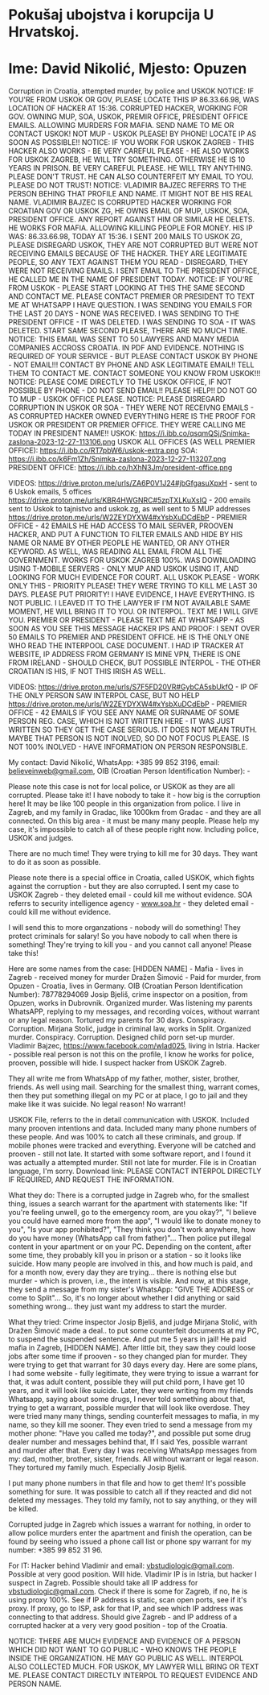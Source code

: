 # Pokušaj ubojstva i korupcija U Hrvatskoj.
# Ime: David Nikolić, Mjesto: Opuzen

Corruption in Croatia, attempted murder, by police and USKOK
NOTICE: IF YOU'RE FROM USKOK OR GOV, PLEASE LOCATE THIS IP 86.33.66.98, WAS LOCATION OF HACKER AT 15:36. CORRUPTED HACKER, WORKING FOR GOV. OWNING MUP, SOA, USKOK, PREMIR OFFICE, PRESIDENT OFFICE EMAILS. ALLOWING MURDERS FOR MAFIA. SEND NAME TO ME OR CONTACT USKOK! NOT MUP - USKOK PLEASE! BY PHONE! LOCATE IP AS SOON AS POSSIBLE!!
NOTICE: IF YOU WORK FOR USKOK ZAGREB - THIS HACKER ALSO WORKS - BE VERY CAREFUL PLEASE - HE ALSO WORKS FOR USKOK ZAGREB, HE WILL TRY SOMETHING. OTHERWISE HE IS 10 YEARS IN PRISON. BE VERY CAREFUL PLEASE. HE WILL TRY ANYTHING. PLEASE DON'T TRUST. HE CAN ALSO COUNTERFEIT MY EMAIL TO YOU. PLEASE DO NOT TRUST!
NOTICE: VLADIMIR BAJZEC REFERRS TO THE PERSON BEHING THAT PROFILE AND NAME. IT MIGHT NOT BE HIS REAL NAME. VLADIMIR BAJZEC IS CORRUPTED HACKER WORKING FOR CROATIAN GOV OR USKOK ZG, HE OWNS EMAIL OF MUP, USKOK, SOA, PRESIDENT OFFICE. ANY REPORT AGAINST HIM OR SIMILAR HE DELETS. HE WORKS FOR MAFIA. ALLOWING KILLING PEOPLE FOR MONEY. HIS IP WAS: 86.33.66.98, TODAY AT 15:36. I SENT 200 MAILS TO USKOK ZG, PLEASE DISREGARD USKOK, THEY ARE NOT CORRUPTED BUT WERE NOT RECEIVING EMAILS BECAUSE OF THE HACKER. THEY ARE LEGITIMATE PEOPLE, SO ANY TEXT AGAINST THEM YOU READ - DISREGARD, THEY WERE NOT RECEIVING EMAILS. I SENT EMAIL TO THE PRESIDENT OFFICE, HE CALLED ME IN THE NAME OF PRESIDENT TODAY.
NOTICE: IF YOU'RE FROM USKOK - PLEASE START LOOKING AT THIS THE SAME SECOND AND CONTACT ME. PLEASE CONTACT PREMIER OR PRESIDENT TO TEXT ME AT WHATSAPP I HAVE QUESTION. I WAS SENDING YOU EMAILS FOR THE LAST 20 DAYS - NONE WAS RECEIVED. I WAS SENDING TO THE PRESIDENT OFFICE - IT WAS DELETED. I WAS SENDING TO SOA - IT WAS DELETED. START SAME SECOND PLEASE, THERE ARE NO MUCH TIME.
NOTICE: THIS EMAIL WAS SENT TO 50 LAWYERS AND MANY MEDIA COMPANIES ACCROSS CROATIA. IN PDF AND EVIDENCE. NOTHING IS REQUIRED OF YOUR SERVICE - BUT PLEASE CONTACT USKOK BY PHONE - NOT EMAIL!!! CONTACT BY PHONE AND ASK LEGITIMATE EMAIL!! TELL THEM TO CONTACT ME. CONTACT SOMEONE YOU KNOW FROM USKOK!!!
NOTICE: PLEASE COME DIRECTLY TO THE USKOK OFFICE, IF NOT POSSIBLE BY PHONE - DO NOT SEND EMAIL!! PLEASE HELP!! DO NOT GO TO MUP - USKOK OFFICE PLEASE.
NOTICE: PLEASE DISREGARD CORRUPTION IN USKOK OR SOA - THEY WERE NOT RECEIVNG EMAILS - AS CORRUPTED HACKER OWNED EVERYTHING
HERE IS THE PROOF FOR USKOK OR PRESIDENT OR PREMIER OFFICE. THEY WERE CALLING ME TODAY IN PRESIDENT NAME!!
USKOK: https://i.ibb.co/qsqmQSj/Snimka-zaslona-2023-12-27-113106.png
USKOK ALL OFFICES (AS WELL PREMIER OFFICE): https://i.ibb.co/RT7pbW6/uskok-extra.png
SOA: https://i.ibb.co/k6Fm1Zh/Snimka-zaslona-2023-12-27-113207.png
PRESIDENT OFFICE: https://i.ibb.co/hXhN3Jm/president-office.png

VIDEOS:
https://drive.proton.me/urls/ZA6P0V1J24#jbGfgasuXpxH - sent to 6 Uskok emails, 5 offices
https://drive.proton.me/urls/KBR4HWGNRC#5zpTXLKuXsIQ - 200 emails sent to Uskok to tajnistvo and uskok.zg, as well sent to 5 MUP addresses https://drive.proton.me/urls/W2ZEYDYXW4#xYsbXuDCdEbP - PREMIER OFFICE - 42 EMAILS
HE HAD ACCESS TO MAIL SERVER, PROOVEN HACKER, AND PUT A FUNCTION TO FILTER EMAILS AND HIDE BY HIS NAME OR NAME BY OTHER PEOPLE HE WANTED, OR ANY OTHER KEYWORD. AS WELL, WAS READING ALL EMAIL FROM ALL THE GOVERNMENT. WORKS FOR USKOK ZAGREB 100%. WAS DOWNLOADING USING T-MOBILE SERVERS - ONLY MUP AND USKOK USING IT, AND LOOKING FOR MUCH EVIDENCE FOR COURT.
ALL USKOK PLEASE - WORK ONLY THIS - PRIORITY PLEASE! THEY WERE TRYING TO KILL ME LAST 30 DAYS. PLEASE PUT PRIORITY! I HAVE EVIDENCE, I HAVE EVERYTHING. IS NOT PUBLIC. I LEAVED IT TO THE LAWYER IF I'M NOT AVAILABLE SAME MOMENT, HE WILL BRING IT TO YOU. OR INTERPOL. TEXT ME I WILL GIVE YOU.
PREMIER OR PRESIDENT - PLEASE TEXT ME AT WHATSAPP - AS SOON AS YOU SEE THIS MESSAGE
HACKER IPS AND PROOF: I SENT OVER 50 EMAILS TO PREMIER AND PRESIDENT OFFICE. HE IS THE ONLY ONE WHO READ THE INTERPOOL CASE DOCUMENT. I HAD IP TRACKER AT WEBSITE, IP ADDRESS FROM GERMANY IS MINE VPN, THERE IS ONE FROM IRELAND - SHOULD CHECK, BUT POSSIBLE INTERPOL - THE OTHER CROATIAN IS HIS, IF NOT THIS IRISH AS WELL.

VIDEOS:
https://drive.proton.me/urls/S7F5FD20VR#GybCA5sbUkfO - IP OF THE ONLY PERSON SAW INTERPOL CASE, BUT NO HELP
https://drive.proton.me/urls/W2ZEYDYXW4#xYsbXuDCdEbP - PREMIER OFFICE - 42 EMAILS
IF YOU SEE ANY NAME OR SURNAME OF SOME PERSON REG. CASE, WHICH IS NOT WRITTEN HERE - IT WAS JUST WRITTEN SO THEY GET THE CASE SERIOUS. IT DOES NOT MEAN TRUTH. MAYBE THAT PERSON IS NOT INOLVED, SO DO NOT FOCUS PLEASE. IS NOT 100% INOLVED - HAVE INFORMATION ON PERSON RESPONSIBLE.

My contact: David Nikolić, WhatsApp: +385 99 852 3196, email: believeinweb@gmail.com, OIB (Croatian Person Identification Number): -

Please note this case is not for local police, or USKOK as they are all corrupted. Please take it! I have nobody to take it - how big is the corruption here!
It may be like 100 people in this organization from police. I live in Zagreb, and my family in Gradac, like 1000km from Gradac - and they are all connected. On this big area - it must be many many people. Please help my case, it's impossible to catch all of these people right now. Including police, USKOK and judges.

There are no much time! They were trying to kill me for 30 days. They want to do it as soon as possible.

Please note there is a special office in Croatia, called USKOK, which fights against the corruption - but they are also corrupted.
I sent my case to USKOK Zagreb - they deleted email - could kill me without evidence.
SOA referrs to security intelligence agency - www.soa.hr - they deleted email - could kill me without evidence.

I will send this to more organzations - nobody will do something! They protect criminals for salary! So you have nobody to call when there is something! They're trying to kill you - and you cannot call anyone!
Please take this!

Here are some names from the case:
[HIDDEN NAME] - Mafia - lives in Zagreb - received money for murder
Dražen Šimović - Paid for murder, from Opuzen - Croatia, lives in Germany. OIB (Croatian Person Identification Number): 78778294069
Josip Bjeliš, crime inspector on a position, from Opuzen, works in Dubrovnik. Organized murder. Was listening my parents WhatsAPP, replying to my messages, and recording voices, without warrant or any legal reason. Tortured my parents for 30 days. Conspiracy. Corruption.
Mirjana Stolić, judge in criminal law, works in Split. Organized murder. Conspiracy. Corruption. Designed child porn set-up murder.
Vladimir Bajzec, https://www.facebook.com/wlad025, living in Istria. Hacker - possible real person is not this on the profile, I know he works for police, prooven, possible will hide. I suspect hacker from USKOK Zagreb.

They all write me from WhatsApp of my father, mother, sister, brother, friends. As well using mail. Searching for the smallest thing, warrant comes, then they put something illegal on my PC or at place, I go to jail and they make like it was suicide.
No legal reason! No warrant!

USKOK File, referrs to the in detail communication with USKOK. Included many prooven intentions and data. Included many many phone numbers of these people. And was 100% to catch all these criminals, and group. If mobile phones were tracked and everything. Everyone will be catched and prooven - still not late.
It started with some software report, and I found it was actually a attempted murder. Still not late for murder. File is in Croatian language, I'm sorry.
Download link: PLEASE CONTACT INTERPOL DIRECTLY IF REQUIRED, AND REQUEST THE INFORMATION.

What they do:
There is a corrupted judge in Zagreb who, for the smallest thing, issues a search warrant for the apartment with statements like: "If you're feeling unwell, go to the emergency room, are you okay?", "I believe you could have earned more from the app", "I would like to donate money to you", "Is your app prohibited?", "They think you don't work anywhere, how do you have money (WhatsApp call from father)"...
Then police put illegal content in your apartment or on your PC. Depending on the content, after some time, they probably kill you in prison or a station - so it looks like suicide. How many people are involved in this, and how much is paid, and for a month now, every day they are trying... there is nothing else but murder - which is proven, i.e., the intent is visible.
And now, at this stage, they send a message from my sister's WhatsApp: "GIVE THE ADDRESS or come to Split"...
So, it's no longer about whether I did anything or said something wrong... they just want my address to start the murder.

What they tried:
Crime inspector Josip Bjeliš, and judge Mirjana Stolić, with Dražen Šimović made a deal.. to put some counterfeit documents at my PC, to suspend the suspended sentence. And put me 5 years in jail!
He paid mafia in Zagreb, [HIDDEN NAME]. After little bit, they saw they could loose jobs after some time if prooven - so they changed plan for murder.
They were trying to get that warrant for 30 days every day.
Here are some plans, I had some website - fully legitimate, they were trying to issue a warrant for that, it was adult content, possible they will put child porn, I have get 10 years, and it will look like suicide.
Later, they were writing from my friends Whatsapp, saying about some drugs, I never told something about that, trying to get a warrant, possible murder that will look like overdose.
They were tried many many things, sending counterfeit messages to mafia, in my name, so they kill me sooner.
They even tried to send a message from my mother phone: "Have you called me today?", and possible put some drug dealer number and messages behind that, If I said Yes, possible warrant and murder after that.
Every day I was receiving WhatsApp messages from my: dad, mother, brother, sister, friends. All without warrant or legal reason. They tortured my family much. Especially Josip Bjeliš.

I put many phone numbers in that file and how to get them! It's possible something for sure. It was possible to catch all if they reacted and did not deleted my messages.
They told my family, not to say anything, or they will be killed.

Corrupted judge in Zagreb which issues a warrant for nothing, in order to allow police murders enter the apartment and finish the operation, can be found by seeing who issued a phone call list or phone spy warrant for my number: +385 99 852 31 96.

For IT: Hacker behind Vladimir and email: vbstudiologic@gmail.com. Possible at very good position. Will hide. Vladimir IP is in Istria, but hacker I suspect in Zagreb.
Possible should take all IP address for vbstudiologic@gmail.com. Check if there is some for Zagreb, if no, he is using proxy 100%. See if IP address is static, scan open ports, see if it's proxy. If proxy, go to ISP, ask for that IP, and see which IP address was connecting to that address. Should give Zagreb - and IP address of a corrupted hacker at a very very good position - top of the Croatia.

NOTICE: THERE ARE MUCH EVIDENCE AND EVIDENCE OF A PERSON WHICH DID NOT WANT TO GO PUBLIC - WHO KNOWS THE PEOPLE INSIDE THE ORGANIZATION. HE MAY GO PUBLIC AS WELL. INTERPOL ALSO COLLECTED MUCH. FOR USKOK, MY LAWYER WILL BRING OR TEXT ME. PLEASE CONTACT DIRECTLY INTERPOL TO REQUEST EVIDENCE AND PERSON NAME.



